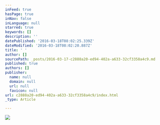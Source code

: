```yaml
---
inFeed: true
hasPage: true
inNav: false
inLanguage: null
starred: true
keywords: []
description: ''
datePublished: '2016-03-18T08:02:25.339Z'
dateModified: '2016-03-18T08:02:20.887Z'
title: ' '
author: []
sourcePath: _posts/2016-03-17-c2888a20-ed94-402a-a633-32cf3358a4c9.md
published: true
authors: []
publisher:
  name: null
  domain: null
  url: null
  favicon: null
url: c2888a20-ed94-402a-a633-32cf3358a4c9/index.html
_type: Article

---
```

![](https://the-grid-user-content.s3-us-west-2.amazonaws.com/fb3c5c25-a03d-4f93-ac00-7eee84cd07b8.jpg)